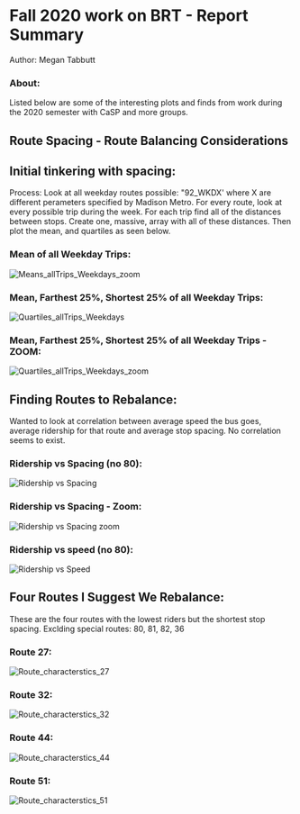 # Fall 2020 work on BRT - Report Summary

Author: Megan Tabbutt

### About:
 Listed below are some of the interesting plots and finds from work during the 2020 semester with CaSP and more groups. 
 
 
## Route Spacing - Route Balancing Considerations
 
## Initial tinkering with spacing: 

Process: Look at all weekday routes possible: "92_WKDX' where X are different perameters specified by Madison Metro. For every route, look at every possible trip during the week. For each trip find all of the distances between stops. Create one, massive, array with all of these distances. Then plot the mean, and quartiles as seen below.

### Mean of all Weekday Trips:
![Means_allTrips_Weekdays_zoom](Means_allTrips_Weekdays_zoom.png)

### Mean, Farthest 25%, Shortest 25% of all Weekday Trips:
![Quartiles_allTrips_Weekdays](Quartiles_allTrips_Weekdays.png)

### Mean, Farthest 25%, Shortest 25% of all Weekday Trips - ZOOM:
![Quartiles_allTrips_Weekdays_zoom](Quartiles_allTrips_Weekdays_zoom.png)


## Finding Routes to Rebalance:

Wanted to look at correlation between average speed the bus goes, average ridership for that route and average stop spacing. No correlation seems to exist. 

### Ridership vs Spacing (no 80):
![Ridership vs Spacing](Correlation_Ridership_Stop-Spacing_no80.png)

### Ridership vs Spacing - Zoom:
![Ridership vs Spacing zoom](Lowest_ridership_closest_stop_spacing.png)

### Ridership vs speed (no 80):
![Ridership vs Speed](Correlation__Ridership_Speed_no80.png)




## Four Routes I Suggest We Rebalance:

These are the four routes with the lowest riders but the shortest stop spacing. Exclding special routes: 80, 81, 82, 36

### Route 27:
![Route_characterstics_27](Route_characterstics_27.png)

### Route 32:
![Route_characterstics_32](Route_characterstics_32.png)

### Route 44:
![Route_characterstics_44](Route_characterstics_44.png)

### Route 51:
![Route_characterstics_51](Route_characterstics_51.png)
